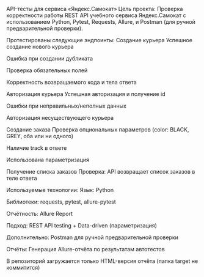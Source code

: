 API-тесты для сервиса «Яндекс.Самокат»
Цель проекта:
Проверка корректности работы REST API учебного сервиса Яндекс.Самокат с использованием Python, Pytest, Requests, Allure, и Postman (для ручной предварительной проверки).

Протестированы следующие эндпоинты:
 Создание курьера
Успешное создание нового курьера

Ошибка при создании дубликата

Проверка обязательных полей

Корректность возвращаемого кода и тела ответа

 Авторизация курьера
Успешная авторизация и получение id

Ошибки при неправильных/неполных данных

Авторизация несуществующего курьера

 Создание заказа
Проверка опциональных параметров (color: BLACK, GREY, оба или ни одного)

Наличие track в ответе

Использована параметризация

 Получение списка заказов
Проверка: API возвращает список заказов в теле ответа

 Используемые технологии:
Язык: Python

Библиотеки: requests, pytest, allure-pytest

Отчётность: Allure Report

Подход: REST API testing + Data-driven (параметризация)

Дополнительно: Postman для ручной предварительной проверки

 Отчёты:
Генерация Allure-отчёта по результатам автотестов

В репозиторий загружается только HTML-версия отчёта (папка target не коммитится)
